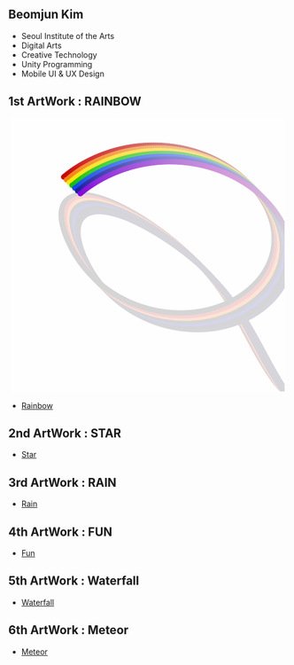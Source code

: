  ## Beomjun Kim
  * Seoul Institute of the Arts
  * Digital Arts
  * Creative Technology
  * Unity Programming
  * Mobile UI & UX Design
 
 ## 1st ArtWork : RAINBOW
 
 ![예시 이미지](./Rainbow.png)
  * [Rainbow](./Rainbow/) 
  
 ## 2nd ArtWork : STAR
  * [Star](./Star/) 
  
 ## 3rd ArtWork : RAIN
  * [Rain](./Rain/) 
  
 ## 4th ArtWork : FUN
  * [Fun](./Fun/) 
  
 ## 5th ArtWork : Waterfall
  * [Waterfall](./Waterfall/) 
  
 ## 6th ArtWork : Meteor
  * [Meteor](./Meteor/) 
